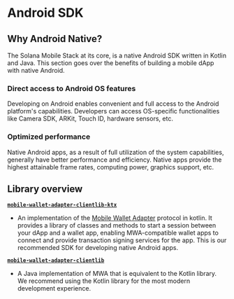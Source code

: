 # Android SDK

## Why Android Native?
The Solana Mobile Stack at its core, is a native Android SDK written in Kotlin and Java. This section goes over the benefits of building a mobile dApp with native Android.

### Direct access to Android OS features
Developing on Android enables convenient and full access to the Android platform's capabilities. Developers can access OS-specific functionalities like Camera SDK, ARKit, Touch ID, hardware sensors, etc.

### Optimized performance

Native Android apps, as a result of full utilization of the system capabilities, generally have better performance and efficiency. Native apps provide the highest attainable frame rates, computing power, graphics support, etc.

## Library overview

[**`mobile-wallet-adapter-clientlib-ktx`**](https://github.com/solana-mobile/mobile-wallet-adapter/tree/main/android/clientlib-ktx)
- An implementation of the [Mobile Wallet Adapter](../getting-started/overview#mobile-wallet-adapter) protocol in kotlin. It provides a library of classes and methods to start a session between your dApp and a wallet app, enabling MWA-compatible wallet apps to connect and provide transaction signing services for the app. This is our recommended SDK for developing native Android apps.

[**`mobile-wallet-adapter-clientlib`**](https://github.com/solana-mobile/mobile-wallet-adapter/tree/main/android/clientlib-ktx)
- A Java implementation of MWA that is equivalent to the Kotlin library. We recommend using the Kotlin library for the most modern development experience.
